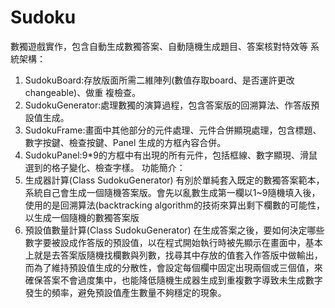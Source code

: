 # Sudoku
數獨遊戲實作，包含自動生成數獨答案、自動隨機生成題目、答案核對特效等
系統架構：
1. SudokuBoard:存放版面所需二維陣列(數值存取board、是否運許更改changeable)、做重 複檢查。
2. SudokuGenerator:處理數獨的演算過程，包含答案版的回溯算法、作答版預設值生成。
3. SudokuFrame:畫面中其他部分的元件處理、元件合併顯現處理，包含標題、數字按鍵、檢查按鍵、Panel 生成的方框內容合併。
4. SudokuPanel:9*9的方框中有出現的所有元件，包括框線、數字顯現、滑鼠選到的格子變化、檢查字樣。
功能簡介：
1. 生成器計算(Class SudokuGenerator)
有別於單純套入既定的數獨答案範本，系統自己會生成一個隨機答案版。會先以亂數生成第一欄以1~9隨機填入後，使用的是回溯算法(backtracking algorithm的技術來算出剩下欄數的可能性，以生成一個隨機的數獨答案版
2. 預設值數量計算(Class SudokuGenerator)
  在生成答案之後，要如何決定哪些數字要被設成作答版的預設值，以在程式開始執行時被先顯示在畫面中，基本上就是去答案版隨機找欄數與列數，找尋其中存放的值套入作答版中做輸出，而為了維持預設值生成的分散性，會設定每個欄中固定出現兩個或三個值，來確保答案不會過度集中，也能降低隨機生成器生成到重複數字導致未生成數字發生的頻率，避免預設值產生數量不夠穩定的現象。
